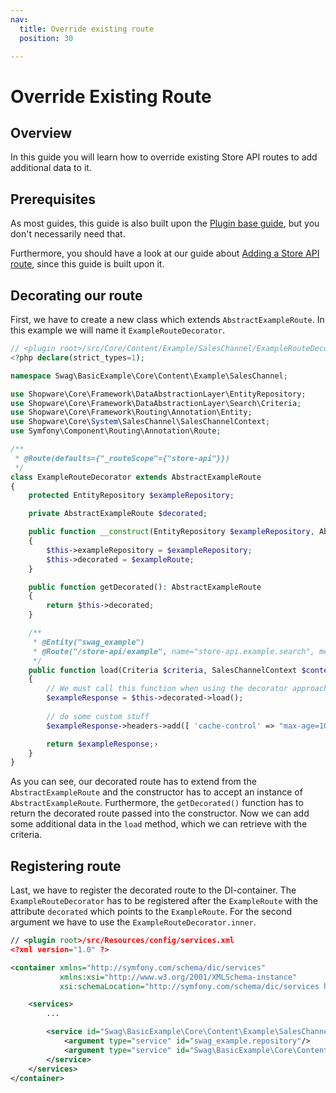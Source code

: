 ```yaml
---
nav:
  title: Override existing route
  position: 30

---
```


# Override Existing Route

## Overview

In this guide you will learn how to override existing Store API routes to add additional data to it.

## Prerequisites

As most guides, this guide is also built upon the [Plugin base guide](../../plugin-base-guide), but you don't necessarily need that.

Furthermore, you should have a look at our guide about [Adding a Store API route](add-store-api-route), since this guide is built upon it.

## Decorating our route

First, we have to create a new class which extends `AbstractExampleRoute`. In this example we will name it `ExampleRouteDecorator`.

```php
// <plugin root>/src/Core/Content/Example/SalesChannel/ExampleRouteDecorator.php
<?php declare(strict_types=1);

namespace Swag\BasicExample\Core\Content\Example\SalesChannel;

use Shopware\Core\Framework\DataAbstractionLayer\EntityRepository;
use Shopware\Core\Framework\DataAbstractionLayer\Search\Criteria;
use Shopware\Core\Framework\Routing\Annotation\Entity;
use Shopware\Core\System\SalesChannel\SalesChannelContext;
use Symfony\Component\Routing\Annotation\Route;

/**
 * @Route(defaults={"_routeScope"={"store-api"}})
 */
class ExampleRouteDecorator extends AbstractExampleRoute
{
    protected EntityRepository $exampleRepository;

    private AbstractExampleRoute $decorated;

    public function __construct(EntityRepository $exampleRepository, AbstractExampleRoute $exampleRoute)
    {
        $this->exampleRepository = $exampleRepository;
        $this->decorated = $exampleRoute;
    }

    public function getDecorated(): AbstractExampleRoute
    {
        return $this->decorated;
    }

    /**
     * @Entity("swag_example")
     * @Route("/store-api/example", name="store-api.example.search", methods={"GET", "POST"})
     */
    public function load(Criteria $criteria, SalesChannelContext $context): ExampleRouteResponse
    {
        // We must call this function when using the decorator approach
        $exampleResponse = $this->decorated->load();
        
        // do some custom stuff
        $exampleResponse->headers->add([ 'cache-control' => "max-age=10000" ])

        return $exampleResponse;›
    }
}
```

As you can see, our decorated route has to extend from the `AbstractExampleRoute` and the constructor has to accept an instance of `AbstractExampleRoute`. Furthermore, the `getDecorated()` function has to return the decorated route passed into the constructor. Now we can add some additional data in the `load` method, which we can retrieve with the criteria.

## Registering route

Last, we have to register the decorated route to the DI-container. The `ExampleRouteDecorator` has to be registered after the `ExampleRoute` with the attribute `decorated` which points to the `ExampleRoute`. For the second argument we have to use the `ExampleRouteDecorator.inner`.

```xml
// <plugin root>/src/Resources/config/services.xml
<?xml version="1.0" ?>

<container xmlns="http://symfony.com/schema/dic/services"
           xmlns:xsi="http://www.w3.org/2001/XMLSchema-instance"
           xsi:schemaLocation="http://symfony.com/schema/dic/services http://symfony.com/schema/dic/services/services-1.0.xsd">

    <services>
        ...

        <service id="Swag\BasicExample\Core\Content\Example\SalesChannel\ExampleRouteDecorator" decorates="Swag\BasicExample\Core\Content\Example\SalesChannel\ExampleRoute" public="true">
            <argument type="service" id="swag_example.repository"/>
            <argument type="service" id="Swag\BasicExample\Core\Content\Example\SalesChannel\ExampleRouteDecorator.inner"/>
        </service>
    </services>
</container>
```
